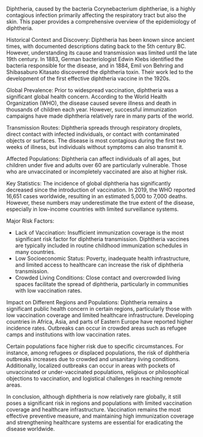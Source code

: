 Diphtheria, caused by the bacteria Corynebacterium diphtheriae, is a highly contagious infection primarily affecting the respiratory tract but also the skin. This paper provides a comprehensive overview of the epidemiology of diphtheria.

Historical Context and Discovery: Diphtheria has been known since ancient times, with documented descriptions dating back to the 5th century BC. However, understanding its cause and transmission was limited until the late 19th century. In 1883, German bacteriologist Edwin Klebs identified the bacteria responsible for the disease, and in 1884, Emil von Behring and Shibasaburo Kitasato discovered the diphtheria toxin. Their work led to the development of the first effective diphtheria vaccine in the 1920s.

Global Prevalence: Prior to widespread vaccination, diphtheria was a significant global health concern. According to the World Health Organization (WHO), the disease caused severe illness and death in thousands of children each year. However, successful immunization campaigns have made diphtheria relatively rare in many parts of the world.

Transmission Routes: Diphtheria spreads through respiratory droplets, direct contact with infected individuals, or contact with contaminated objects or surfaces. The disease is most contagious during the first two weeks of illness, but individuals without symptoms can also transmit it.

Affected Populations: Diphtheria can affect individuals of all ages, but children under five and adults over 60 are particularly vulnerable. Those who are unvaccinated or incompletely vaccinated are also at higher risk.

Key Statistics: The incidence of global diphtheria has significantly decreased since the introduction of vaccination. In 2019, the WHO reported 16,651 cases worldwide, resulting in an estimated 5,000 to 7,000 deaths. However, these numbers may underestimate the true extent of the disease, especially in low-income countries with limited surveillance systems.

Major Risk Factors:
- Lack of Vaccination: Insufficient immunization coverage is the most significant risk factor for diphtheria transmission. Diphtheria vaccines are typically included in routine childhood immunization schedules in many countries.
- Low Socioeconomic Status: Poverty, inadequate health infrastructure, and limited access to healthcare can increase the risk of diphtheria transmission.
- Crowded Living Conditions: Close contact and overcrowded living spaces facilitate the spread of diphtheria, particularly in communities with low vaccination rates.

Impact on Different Regions and Populations: Diphtheria remains a significant public health concern in certain regions, particularly those with low vaccination coverage and limited healthcare infrastructure. Developing countries in Africa, Asia, and parts of Eastern Europe have reported higher incidence rates. Outbreaks can occur in crowded areas such as refugee camps and institutions with low vaccination rates.

Certain populations face higher risk due to specific circumstances. For instance, among refugees or displaced populations, the risk of diphtheria outbreaks increases due to crowded and unsanitary living conditions. Additionally, localized outbreaks can occur in areas with pockets of unvaccinated or under-vaccinated populations, religious or philosophical objections to vaccination, and logistical challenges in reaching remote areas.

In conclusion, although diphtheria is now relatively rare globally, it still poses a significant risk in regions and populations with limited vaccination coverage and healthcare infrastructure. Vaccination remains the most effective preventive measure, and maintaining high immunization coverage and strengthening healthcare systems are essential for eradicating the disease worldwide.